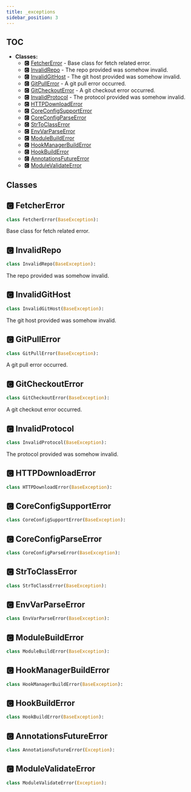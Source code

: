 ```yaml
---
title: _exceptions
sidebar_position: 3
---
```


## TOC

- **Classes:**
  - 🅲 [FetcherError](#🅲-fetchererror) - Base class for fetch related error.
  - 🅲 [InvalidRepo](#🅲-invalidrepo) - The repo provided was somehow invalid.
  - 🅲 [InvalidGitHost](#🅲-invalidgithost) - The git host provided was somehow invalid.
  - 🅲 [GitPullError](#🅲-gitpullerror) - A git pull error occurred.
  - 🅲 [GitCheckoutError](#🅲-gitcheckouterror) - A git checkout error occurred.
  - 🅲 [InvalidProtocol](#🅲-invalidprotocol) - The protocol provided was somehow invalid.
  - 🅲 [HTTPDownloadError](#🅲-httpdownloaderror)
  - 🅲 [CoreConfigSupportError](#🅲-coreconfigsupporterror)
  - 🅲 [CoreConfigParseError](#🅲-coreconfigparseerror)
  - 🅲 [StrToClassError](#🅲-strtoclasserror)
  - 🅲 [EnvVarParseError](#🅲-envvarparseerror)
  - 🅲 [ModuleBuildError](#🅲-modulebuilderror)
  - 🅲 [HookManagerBuildError](#🅲-hookmanagerbuilderror)
  - 🅲 [HookBuildError](#🅲-hookbuilderror)
  - 🅲 [AnnotationsFutureError](#🅲-annotationsfutureerror)
  - 🅲 [ModuleValidateError](#🅲-modulevalidateerror)

## Classes

## 🅲 FetcherError

```python
class FetcherError(BaseException):
```

Base class for fetch related error.
## 🅲 InvalidRepo

```python
class InvalidRepo(BaseException):
```

The repo provided was somehow invalid.
## 🅲 InvalidGitHost

```python
class InvalidGitHost(BaseException):
```

The git host provided was somehow invalid.
## 🅲 GitPullError

```python
class GitPullError(BaseException):
```

A git pull error occurred.
## 🅲 GitCheckoutError

```python
class GitCheckoutError(BaseException):
```

A git checkout error occurred.
## 🅲 InvalidProtocol

```python
class InvalidProtocol(BaseException):
```

The protocol provided was somehow invalid.
## 🅲 HTTPDownloadError

```python
class HTTPDownloadError(BaseException):
```
## 🅲 CoreConfigSupportError

```python
class CoreConfigSupportError(BaseException):
```
## 🅲 CoreConfigParseError

```python
class CoreConfigParseError(BaseException):
```
## 🅲 StrToClassError

```python
class StrToClassError(BaseException):
```
## 🅲 EnvVarParseError

```python
class EnvVarParseError(BaseException):
```
## 🅲 ModuleBuildError

```python
class ModuleBuildError(BaseException):
```
## 🅲 HookManagerBuildError

```python
class HookManagerBuildError(BaseException):
```
## 🅲 HookBuildError

```python
class HookBuildError(BaseException):
```
## 🅲 AnnotationsFutureError

```python
class AnnotationsFutureError(Exception):
```
## 🅲 ModuleValidateError

```python
class ModuleValidateError(Exception):
```
